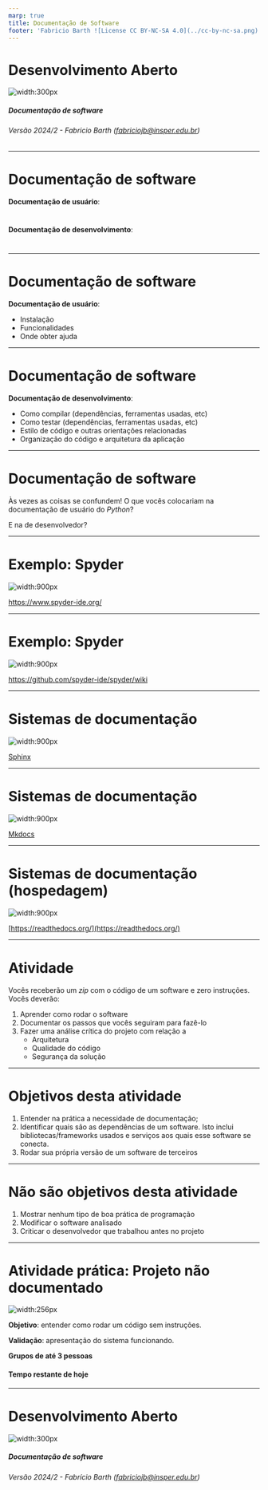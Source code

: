 ```yaml
---
marp: true
title: Documentação de Software
footer: 'Fabricio Barth ![License CC BY-NC-SA 4.0](../cc-by-nc-sa.png)'
---
```


<style>
	footer {
		position: fixed;
		bottom: 10px;
		left: 1050px;
		width: 400px;
	}

	footer img {
		vertical-align: middle;
	}
</style>


Desenvolvimento Aberto
===

![width:300px](capa.svg)

##### Documentação de software



###### Versão 2024/2 - Fabricio Barth (fabriciojb@insper.edu.br)
---

# Documentação de software

**Documentação de usuário**:

#

#

#

**Documentação de desenvolvimento**:

#

#

#

---
# Documentação de software

**Documentação de usuário**:

- Instalação
- Funcionalidades
- Onde obter ajuda

---
# Documentação de software

**Documentação de desenvolvimento**:

- Como compilar (dependências, ferramentas usadas, etc)
- Como testar (dependências, ferramentas usadas, etc)
- Estilo de código e outras orientações relacionadas
- Organização do código e arquitetura da aplicação

---
# Documentação de software

Às vezes as coisas se confundem! O que vocês colocariam na documentação de usuário do *Python*?

E na de desenvolvedor?

---
# Exemplo: Spyder

![width:900px](spyder-user.png)

https://www.spyder-ide.org/

---
# Exemplo: Spyder

![width:900px](spyder-dev.png)

https://github.com/spyder-ide/spyder/wiki

---
# Sistemas de documentação

![width:900px](sphinx.png)

[Sphinx](http://www.sphinx-doc.org/en/master/)

---
# Sistemas de documentação

![width:900px](mkdocs.png)

[Mkdocs](www.mkdocs.org)

---
# Sistemas de documentação (hospedagem)

![width:900px](readthedocs.png)

[https://readthedocs.org/](https://readthedocs.org/)

---

# Atividade

Vocês receberão um *zip* com o código de um software e zero instruções. Vocês deverão:

1. Aprender como rodar o software
2. Documentar os passos que vocês seguiram para fazê-lo
3. Fazer uma análise crítica do projeto com relação a
	- Arquitetura
	- Qualidade do código
	- Segurança da solução

---

# Objetivos desta atividade

1. Entender na prática a necessidade de documentação;
2. Identificar quais são as dependências de um software. Isto inclui bibliotecas/frameworks usados e serviços aos quais esse software se conecta.
3. Rodar sua própria versão de um software de terceiros

---

# Não são objetivos desta atividade

1. Mostrar nenhum tipo de boa prática de programação
2. Modificar o software analisado
3. Criticar o desenvolvedor que trabalhou antes no projeto

---
# Atividade prática: Projeto não documentado

![width:256px](https://fonts.gstatic.com/s/i/materialicons/explore/v4/24px.svg?download=true)


**Objetivo**: entender como rodar um código sem instruções. 

**Validação**: apresentação do sistema funcionando. 

**Grupos de até 3 pessoas**

#### Tempo restante de hoje

---


Desenvolvimento Aberto
===

![width:300px](capa.svg)

##### Documentação de software


###### Versão 2024/2 - Fabrício Barth (fabriciojb@insper.edu.br)
